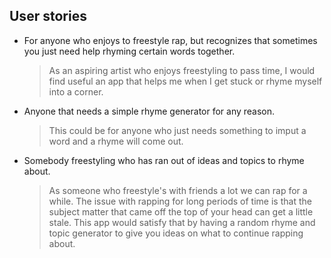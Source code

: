 ## User stories
* For anyone who enjoys to freestyle rap, but recognizes that sometimes you just need help rhyming certain words together. 
	>As an aspiring artist who enjoys freestyling to pass time, I would find useful an app that helps me when I get stuck or rhyme myself into a corner.

* Anyone that needs a simple rhyme generator for any reason.
	>This could be for anyone who just needs something to imput a word and a rhyme will come out. 

* Somebody freestyling who has ran out of ideas and topics to rhyme about.
	>As someone who freestyle's with friends a lot we can rap for a while. The issue with rapping for long periods of time is that the subject matter that came off the top of your head can get a little stale. This app would satisfy that by having a random rhyme and topic generator to give you ideas on what to continue rapping about. 

